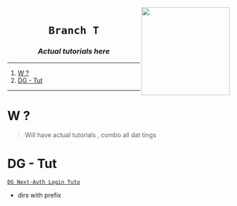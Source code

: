 <img src="https://i.ibb.co/zVQqKtX/29530870.webp" align=right width=200>

<h1 align=center><code> Branch T </code></h1>
<h3 align=center><i> Actual tutorials here </i></h3>

---

1. [W ?](#w-)
2. [DG - Tut](#dg---tut)

---

# W ?

> Will have actual tutorials , combo all dat tings

# DG - Tut

[`DG Next-Auth Login Tuto`](https://youtu.be/w2h54xz6Ndw)

- dirs with prefix
